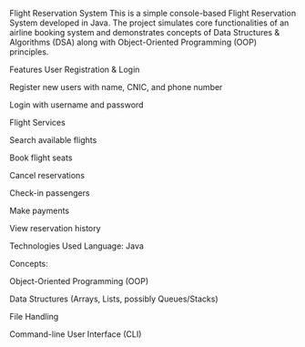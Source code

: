 Flight Reservation System
This is a simple console-based Flight Reservation System developed in Java. The project simulates core functionalities of an airline booking system and demonstrates concepts of Data Structures & Algorithms (DSA) along with Object-Oriented Programming (OOP) principles.

Features
User Registration & Login

Register new users with name, CNIC, and phone number

Login with username and password

Flight Services

Search available flights

Book flight seats

Cancel reservations

Check-in passengers

Make payments

View reservation history

Technologies Used
Language: Java

Concepts:

Object-Oriented Programming (OOP)

Data Structures (Arrays, Lists, possibly Queues/Stacks)

File Handling

Command-line User Interface (CLI)

